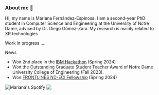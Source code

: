### About me 👋

Hi, my name is Mariana Fernández-Espinosa. I am a second-year PhD student in Computer Science and Engineering at the University of Notre Dame, advised by Dr. Diego Gómez-Zara.
My research is mainly related to XR technologies 

Work in progress ....

News
- Won 2nd place in the [IBM Hackathon](https://techethicslab.nd.edu/news/notre-dame-ibm-technology-ethics-lab-hosts-first-ever-hackathon/) (Spring 2024)
- Won the [Outstanding Graduate Student](https://learning.nd.edu/for-grad-student-post-docs-2/outstanding-graduate-student-ta-awards/) Teacher Award of Notre Dame University College of Engineering (Fall 2023). 
- Won [FRONTLINES ND-ECI Fellowship](https://environmentalchange.nd.edu/opportunities/frontlines-nd-eci-graduate-fellows/) (Spring 2024)

<!--
**marianafdz465/marianafdz465** is a ✨ _special_ ✨ repository because its `README.md` (this file) appears on your GitHub profile.


Here are some ideas to get you started:

- 🔭 I’m currently working on ... 
- 🌱 I’m currently learning ...
- 👯 I’m looking to collaborate on ...
- 🤔 I’m looking for help with ...
- 💬 Ask me about ...
- 📫 How to reach me: ...
- 😄 Pronouns: ...
- ⚡ Fun fact: ...
-->

<!--
<a href="https://github.com/anuraghazra/github-readme-stats">
  <img align="center" src="https://github-readme-stats.anuraghazra1.vercel.app/api?username=marianafdz465&show_icons=true&hide_border=true" alt="Manolo's github stats" />
</a>

-->


<img align="center" src="https://spotify-widget-seven.vercel.app/" alt="Mariana's Spotify"/>

<img align="center" src="https://github-readme-stats.vercel.app/api/top-langs/?username=marianafdz465&layout=compact"/>
